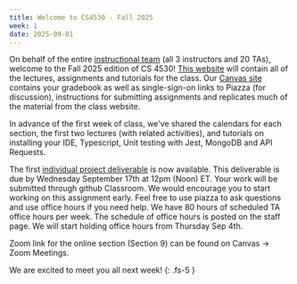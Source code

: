 ```yaml
---
title: Welcome to CS4530 - Fall 2025 
week: 1
date: 2025-09-01
---
```


On behalf of the entire [instructional team](https://neu-se.github.io/CS4530-Fall-2025/staff) (all 3 instructors and 20 TAs), welcome to the Fall 2025 edition of CS 4530! [This website](https://neu-se.github.io/CS4530-Fall-2025/) will contain all of the lectures, assignments and tutorials for the class. Our [Canvas site](https://northeastern.instructure.com/courses/225864) contains your gradebook as well as single-sign-on links to Piazza (for discussion), instructions for submitting assignments and replicates much of the material from the class website.

In advance of the first week of class, we've shared the calendars for each section, the first two lectures (with related activities), and tutorials on installing your IDE, Typescript, Unit testing with Jest, MongoDB and API Requests.

The first [individual project deliverable](https://neu-se.github.io/CS4530-Fall-2025/assignments/ip1) is now available. This deliverable is due by Wednesday September 17th at 12pm (Noon) ET. Your work will be submitted through github Classroom. We would encourage you to start working on this assignment early. Feel free to use piazza to ask questions and use office hours if you need help. We have 80 hours of scheduled TA office hours per week. The schedule of office hours is posted on the staff page. We will start holding office hours from Thursday Sep 4th. 

Zoom link for the online section (Section 9) can be found on Canvas -> Zoom Meetings.

We are excited to meet you all next week!
{: .fs-5 }
